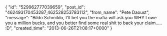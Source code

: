  {
   "id": "529962777039659",
   "post_id": "462493170453287_462528253783112",
   "from_name": "Pete Daoust",
   "message": "Bildo Schmildo, I'll bet you the mafia will ask you WHY I owe you a million bucks, and you better find some real shit to back your claim..... :D",
   "created_time": "2013-06-26T21:08:17+0000"
 }

